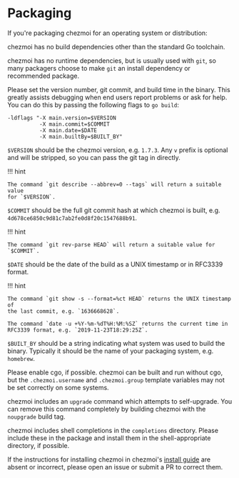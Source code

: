 # Packaging

If you're packaging chezmoi for an operating system or distribution:

chezmoi has no build dependencies other than the standard Go toolchain.

chezmoi has no runtime dependencies, but is usually used with `git`, so many
packagers choose to make `git` an install dependency or recommended package.

Please set the version number, git commit, and build time in the binary. This
greatly assists debugging when end users report problems or ask for help. You
can do this by passing the following flags to `go build`:

```
-ldflags "-X main.version=$VERSION
          -X main.commit=$COMMIT
          -X main.date=$DATE
          -X main.builtBy=$BUILT_BY"
```

`$VERSION` should be the chezmoi version, e.g. `1.7.3`. Any `v` prefix is
optional and will be stripped, so you can pass the git tag in directly.

!!! hint

    The command `git describe --abbrev=0 --tags` will return a suitable value
    for `$VERSION`.

`$COMMIT` should be the full git commit hash at which chezmoi is built, e.g.
`4d678ce6850c9d81c7ab2fe0d8f20c1547688b91`.

!!! hint

    The command `git rev-parse HEAD` will return a suitable value for
    `$COMMIT`.

`$DATE` should be the date of the build as a UNIX timestamp or in RFC3339
format.

!!! hint

    The command `git show -s --format=%ct HEAD` returns the UNIX timestamp of
    the last commit, e.g. `1636668628`.

    The command `date -u +%Y-%m-%dT%H:%M:%SZ` returns the current time in
    RFC3339 format, e.g. `2019-11-23T18:29:25Z`.

`$BUILT_BY` should be a string indicating what system was used to build the
binary. Typically it should be the name of your packaging system, e.g.
`homebrew`.

Please enable cgo, if possible. chezmoi can be built and run without cgo, but
the `.chezmoi.username` and `.chezmoi.group` template variables may not be set
correctly on some systems.

chezmoi includes an `upgrade` command which attempts to self-upgrade. You can
remove this command completely by building chezmoi with the `noupgrade` build
tag.

chezmoi includes shell completions in the `completions` directory. Please
include these in the package and install them in the shell-appropriate
directory, if possible.

If the instructions for installing chezmoi in chezmoi's [install
guide](/install/) are absent or incorrect, please open an issue or submit a PR
to correct them.
